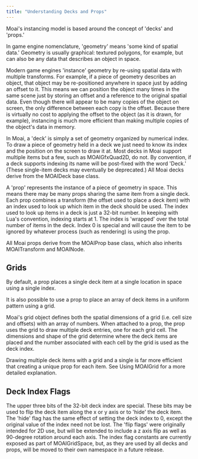 ```yaml
---
title: "Understanding Decks and Props"
---
```


Moai's instancing model is based around the concept of 'decks' and 'props.'

In game engine nomenclature, 'geometry' means 'some kind of spatial data.' Geometry is usually graphical: textured polygons, for example, but can also be any data that describes an object in space.

Modern game engines 'instance' geometry by re-using spatial data with multiple transforms. For example, if a piece of geometry describes an object, that object may be re-positioned anywhere in space just by adding an offset to it. This means we can position the object many times in the same scene just by storing an offset and a reference to the original spatial data. Even though there will appear to be many copies of the object on screen, the only difference between each copy is the offset. Because there is virtually no cost to applying the offset to the object (as it is drawn, for example), instancing is much more efficient than making multiple copies of the object's data in memory.

In Moai, a 'deck' is simply a set of geometry organized by numerical index. To draw a piece of geometry held in a deck we just need to know its index and the position on the screen to draw it at. Most decks in Moai support multiple items but a few, such as MOAIGfxQuad2D, do not. By convention, if a deck supports indexing its name will be post-fixed with the word 'Deck.' (These single-item decks may eventually be deprecated.) All Moai decks derive from the MOAIDeck base class.

A 'prop' represents the instance of a piece of geometry in space. This means there may be many props sharing the same item from a single deck. Each prop combines a transform (the offset used to place a deck item) with an index used to look up which item in the deck should be used. The index used to look up items in a deck is just a 32-bit number. In keeping with Lua's convention, indexing starts at 1. The index is 'wrapped' over the total number of items in the deck. Index 0 is special and will cause the item to be ignored by whatever process (such as rendering) is using the prop.

All Moai props derive from the MOAIProp base class, which also inherits MOAITransform and MOAINode.

Grids
-----

By default, a prop places a single deck item at a single location in space using a single index.

It is also possible to use a prop to place an array of deck items in a uniform pattern using a grid.

Moai's grid object defines both the spatial dimensions of a grid (i.e. cell size and offsets) with an array of numbers. When attached to a prop, the prop uses the grid to draw multiple deck entries, one for each grid cell. The dimensions and shape of the grid determine where the deck items are placed and the number associated with each cell by the grid is used as the deck index.

Drawing multiple deck items with a grid and a single is far more efficient that creating a unique prop for each item. See Using MOAIGrid for a more detailed explanation.

Deck Index Flags
----------------

The upper three bits of the 32-bit deck index are special. These bits may be used to flip the deck item along the x or y axis or to 'hide' the deck item. The 'hide' flag has the same effect of setting the deck index to 0, except the original value of the index need not be lost. The 'flip flags' were originally intended for 2D use, but will be extended to include a z axis flip as well as 90-degree rotation around each axis. The index flag constants are currently exposed as part of MOAIGridSpace, but, as they are used by all decks and props, will be moved to their own namespace in a future release.
